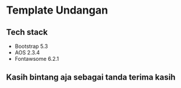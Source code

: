 # Template Undangan

## Tech stack
- Bootstrap 5.3
- AOS 2.3.4
- Fontawsome 6.2.1

## Kasih bintang aja sebagai tanda terima kasih